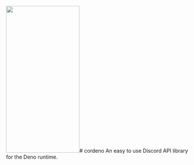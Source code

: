 <img src="./assets.cordeno.gif" width="200" height="400" /># cordeno
An easy to use Discord API library for the Deno runtime.
